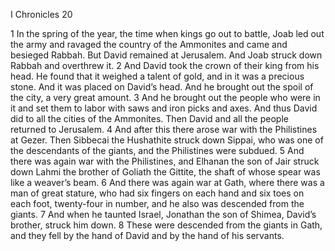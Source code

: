I Chronicles 20

1	In the spring of the year, the time when kings go out to battle, Joab led out the army and ravaged the country of the Ammonites and came and besieged Rabbah. But David remained at Jerusalem. And Joab struck down Rabbah and overthrew it.
2	And David took the crown of their king from his head. He found that it weighed a talent of gold, and in it was a precious stone. And it was placed on David’s head. And he brought out the spoil of the city, a very great amount.
3	And he brought out the people who were in it and set them to labor with saws and iron picks and axes. And thus David did to all the cities of the Ammonites. Then David and all the people returned to Jerusalem.
4	And after this there arose war with the Philistines at Gezer. Then Sibbecai the Hushathite struck down Sippai, who was one of the descendants of the giants, and the Philistines were subdued.
5	And there was again war with the Philistines, and Elhanan the son of Jair struck down Lahmi the brother of Goliath the Gittite, the shaft of whose spear was like a weaver’s beam.
6	And there was again war at Gath, where there was a man of great stature, who had six fingers on each hand and six toes on each foot, twenty-four in number, and he also was descended from the giants.
7	And when he taunted Israel, Jonathan the son of Shimea, David’s brother, struck him down.
8	These were descended from the giants in Gath, and they fell by the hand of David and by the hand of his servants.

